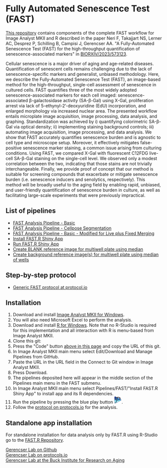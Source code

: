 # Fully Automated Senescence Test (FAST)

[This repository](https://github.com/gerencserlab/FAST/) contains components of the complete FAST workflow for Image Analyst MKII and R described in the paper Neri F, Takajjart NS, Lerner AC, Desprez P, Schilling B, Campisi J, Gerencser AA. "A Fully-Automated Senescence Test (FAST) for the high-throughput quantification of senescence-associated markers" in [BIORXIV/2023/573123](https://biorxiv.org/cgi/content/short/2023.12.22.573123v1).

Cellular senescence is a major driver of aging and age-related diseases. Quantification of senescent cells remains challenging due to the lack of senescence-specific markers and generalist, unbiased methodology. Here, we describe the Fully-Automated Senescence Test (FAST), an image-based method for the high-throughput, single-cell assessment of senescence in cultured cells. FAST quantifies three of the most widely adopted senescence-associated markers for each cell imaged: senescence-associated β-galactosidase activity (SA-β-Gal) using X-Gal, proliferation arrest via lack of 5-ethynyl-2’-deoxyuridine (EdU) incorporation, and enlarged morphology via increased nuclear area. The presented workflow entails microplate image acquisition, image processing, data analysis, and graphing. Standardization was achieved by i) quantifying colorimetric SA-β-Gal via optical density; ii) implementing staining background controls; iii) automating image acquisition, image processing, and data analysis. We show that FAST accurately quantifies senescence burden and is agnostic to cell type and microscope setup. Moreover, it effectively mitigates false-positive senescence marker staining, a common issue arising from culturing conditions. Using FAST, we compared X-Gal with fluorescent C12FDG live-cell SA-β-Gal staining on the single-cell level. We observed only a modest correlation between the two, indicating that those stains are not trivially interchangeable. Finally, we provide proof of concept that our method is suitable for screening compounds that exacerbate or mitigate senescence burden (i.e. senescence inducers and senolytics, respectively). This method will be broadly useful to the aging field by enabling rapid, unbiased, and user-friendly quantification of senescence burden in culture, as well as facilitating large-scale experiments that were previously impractical.

## List of pipelines
* [FAST Analysis Pipeline - Basic](FAST_Analysis_Pipeline_-_basic.md)
* [FAST Analysis Pipeline - Cellpose Segmentation](FAST_Analysis_Pipeline_-_Cellpose.md)
* [FAST Analysis Pipeline - Basic - Modified for Live plus Fixed Merging](/Other_pipelines_used_in_the_FAST_paper/Fluorescence_and_absorbance_histometry_using_nuclear_marker_(1-4_labels)_live_plus_fixed.md)
* [Install FAST.R Shiny App](Install_FAST.R.md)
* [Run FAST.R Shiny App](Run_FAST.R.md)
* [Create BLANK reference image for multiwell plate using median](FAST_-_Create_BLANK_reference_image_for_multiwell_plate_using_median.md)
* [Create background reference image(s) for multiwell plate using median of wells](FAST_-_Create_reference_image_for_multiwell_plate_using_median.md)

## Step-by-step protocol
* [Generic FAST protocol at protocol.io](https://dx.doi.org/10.17504/protocols.io.kxygx3ypwg8j/v1)

## Installation
1. Download and install [Image Analyst MKII for Windows](https://www.imageanalyst.net/downloads/?item=recent/imageanalystMKII64.msi).
2. You will also need Microsoft Excel to perform the analysis.
3. Download and install [R for Windows](https://cran.r-project.org/bin/windows/base/). Note that no R-Studio is required for this implementation and all interaction with R is menu-based from Image Analyst MKII.
4. Clone this git:
5. Press the "Code" button [above in this page](https://github.com/gerencserlab/FAST/) and copy the URL of this git.
6. In Image Analyst MKII main menu select Edit/Download and Manage Pipelines from GitHub.
7. Paste the URL in the URL field in the Connect to Git window in Image Analyst MKII.
8. Press Download.
9. The pipelines deposited here will appear in the middle section of the Pipelines main menu in the FAST submenu.
10. In Image Analyst MKII main menu select Pipelines/FAST/"Install FAST.R Shiny App" to install app and its R dependencies.
11. Run the pipeline by pressing the blue play button ![Run Pipeline](/img/Play_pipeline.png). 
12. Follow the [protocol on protocols.io](https://dx.doi.org/10.17504/protocols.io.kxygx3ypwg8j/v1) for the analysis.

## Standalone app installation
For standalone installation for data analysis only by FAST.R using R-Studio go to the [FAST.R Repository](https://f-neri.github.io/FAST.R/).

[Gerencser Lab on Github](https://github.com/gerencserlab)  
[Gerencser Lab on protocols.io](https://www.protocols.io/workspaces/gerencser-lab)  
[Gerencser Lab at the Buck Institute for Research on Aging](https://www.buckinstitute.org/lab/gerencser-lab/)

